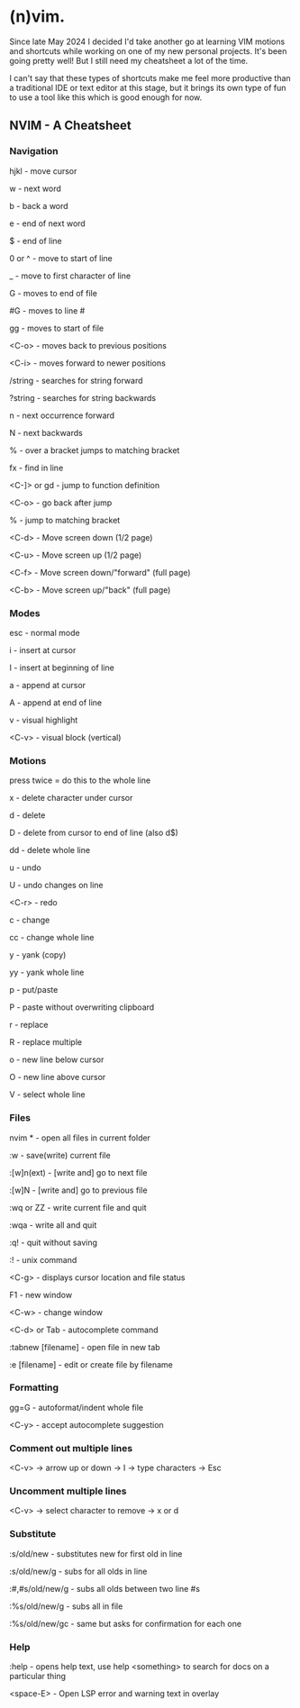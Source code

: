 # (n)vim.

Since late May 2024 I decided I'd take another go at learning VIM motions and shortcuts while working on one of my new personal projects. It's been going pretty well! But I still need my cheatsheet a lot of the time.

I can't say that these types of shortcuts make me feel more productive than a traditional IDE or text editor at this stage, but it brings its own type of fun to use a tool like this which is good enough for now.

## NVIM - A Cheatsheet

### **Navigation**

hjkl - move cursor

w - next word

b - back a word

e - end of next word

$ - end of line

0 or ^ - move to start of line

_ - move to first character of line

G - moves to end of file

\#G - moves to line #

gg - moves to start of file

<C-o\> - moves back to previous positions

<C-i\> - moves forward to newer positions

/string - searches for string forward

?string - searches for string backwards

n - next occurrence forward

N - next backwards

% - over a bracket jumps to matching bracket

fx - find in line

<C-]\> or gd - jump to function definition

<C-o\> - go back after jump

% - jump to matching bracket

<C-d\> - Move screen down (1/2 page)

<C-u\> - Move screen up (1/2 page)

<C-f\> - Move screen down/"forward" (full page)

<C-b\> - Move screen up/"back" (full page)

### **Modes**

esc - normal mode

i - insert at cursor

I - insert at beginning of line

a - append at cursor

A - append at end of line

v - visual highlight

<C-v\> - visual block (vertical)

### **Motions**

press twice = do this to the whole line

x - delete character under cursor

d - delete

D - delete from cursor to end of line (also d$)

dd - delete whole line

u - undo

U - undo changes on line

<C-r\> - redo

c - change

cc - change whole line

y - yank (copy)

yy - yank whole line

p - put/paste

P - paste without overwriting clipboard

r - replace

R - replace multiple

o - new line below cursor

O - new line above cursor

V - select whole line

### **Files**

nvim * - open all files in current folder

:w - save(write) current file

:[w]n(ext) - [write and] go to next file

:[w]N - [write and] go to previous file

:wq or ZZ - write current file and quit

:wqa - write all and quit

:q! - quit without saving

:! - unix command

<C-g\> - displays cursor location and file status

F1 - new window

<C-w\> - change window

<C-d\> or Tab - autocomplete command

:tabnew [filename] - open file in new tab

:e [filename] - edit or create file by filename

### **Formatting**

gg=G - autoformat/indent whole file

<C-y\> - accept autocomplete suggestion

### **Comment out multiple lines**

<C-v\> -\> arrow up or down -\> I -\> type characters -\> Esc

### **Uncomment multiple lines**

<C-v\> -\> select character to remove -\> x or d

### **Substitute**

:s/old/new - substitutes new for first old in line

:s/old/new/g - subs for all olds in line

:#,#s/old/new/g - subs all olds between two line #s

:%s/old/new/g - subs all in file

:%s/old/new/gc - same but asks for confirmation for each one

### **Help**

:help - opens help text, use help \<something\> to search for docs on a particular thing

<space-E\> - Open LSP error and warning text in overlay

